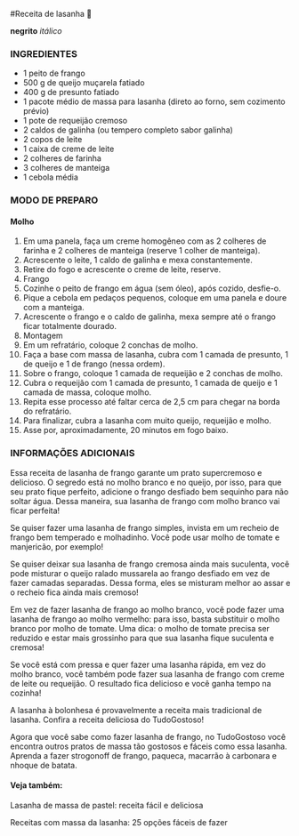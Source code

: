 #Receita de lasanha :chicken:



**negrito**
_itálico_



### INGREDIENTES

- 1 peito de frango
- 500 g de queijo muçarela fatiado
- 400 g de presunto fatiado
- 1 pacote médio de massa para lasanha (direto ao forno, sem cozimento prévio)
- 1 pote de requeijão cremoso
- 2 caldos de galinha (ou tempero completo sabor galinha)
- 2 copos de leite
- 1 caixa de creme de leite
- 2 colheres de farinha
- 3 colheres de manteiga
- 1 cebola média

### MODO DE PREPARO

#### Molho

1. Em uma panela, faça um creme homogêneo com as 2 colheres de farinha e 2 colheres de manteiga (reserve 1 colher de manteiga).
2. Acrescente o leite, 1 caldo de galinha e mexa constantemente.
3. Retire do fogo e acrescente o creme de leite, reserve.
4. Frango
5. Cozinhe o peito de frango em água (sem óleo), após cozido, desfie-o.
6. Pique a cebola em pedaços pequenos, coloque em uma panela e doure com a manteiga.
7. Acrescente o frango e o caldo de galinha, mexa sempre até o frango ficar totalmente dourado.
8. Montagem
9. Em um refratário, coloque 2 conchas de molho.
10. Faça a base com massa de lasanha, cubra com 1 camada de presunto, 1 de queijo e 1 de frango (nessa ordem).
11. Sobre o frango, coloque 1 camada de requeijão e 2 conchas de molho.
12. Cubra o requeijão com 1 camada de presunto, 1 camada de queijo e 1 camada de massa, coloque molho.
13. Repita esse processo até faltar cerca de 2,5 cm para chegar na borda do refratário.
14. Para finalizar, cubra a lasanha com muito queijo, requeijão e molho.
15. Asse por, aproximadamente, 20 minutos em fogo baixo.

### INFORMAÇÕES ADICIONAIS

Essa receita de lasanha de frango garante um prato supercremoso e delicioso. O segredo está no molho branco e no queijo, por isso, para que seu prato fique perfeito, adicione o frango desfiado bem sequinho para não soltar água. Dessa maneira, sua lasanha de frango com molho branco vai ficar perfeita!

Se quiser fazer uma lasanha de frango simples, invista em um recheio de frango bem temperado e molhadinho. Você pode usar molho de tomate e manjericão, por exemplo!

Se quiser deixar sua lasanha de frango cremosa ainda mais suculenta, você pode misturar o queijo ralado mussarela ao frango desfiado em vez de fazer camadas separadas. Dessa forma, eles se misturam melhor ao assar e o recheio fica ainda mais cremoso!

Em vez de fazer lasanha de frango ao molho branco, você pode fazer uma lasanha de frango ao molho vermelho: para isso, basta substituir o molho branco por molho de tomate. Uma dica: o molho de tomate precisa ser reduzido e estar mais grossinho para que sua lasanha fique suculenta e cremosa!

Se você está com pressa e quer fazer uma lasanha rápida, em vez do molho branco, você também pode fazer sua lasanha de frango com creme de leite ou requeijão. O resultado fica delicioso e você ganha tempo na cozinha!

A lasanha à bolonhesa é provavelmente a receita mais tradicional de lasanha. Confira a receita deliciosa do TudoGostoso!

Agora que você sabe como fazer lasanha de frango, no TudoGostoso você encontra outros pratos de massa tão gostosos e fáceis como essa lasanha. Aprenda a fazer strogonoff de frango, paqueca, macarrão à carbonara e nhoque de batata.

#### Veja também:

Lasanha de massa de pastel: receita fácil e deliciosa

Receitas com massa da lasanha: 25 opções fáceis de fazer

